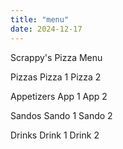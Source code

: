 ```yaml
---
title: "menu"
date: 2024-12-17
---
```


Scrappy's Pizza Menu

Pizzas
Pizza 1
Pizza 2

Appetizers
App 1
App 2

Sandos
Sando 1
Sando 2

Drinks
Drink 1
Drink 2
